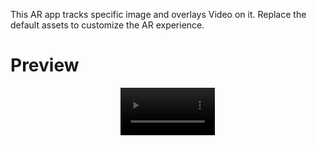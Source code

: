 This AR app tracks specific image and overlays Video on it. Replace the default assets to customize the AR experience.

# Preview

<p align="center">
  <video src="luffy.MP4" alt="luffy" style="width: 30%;">
</p>